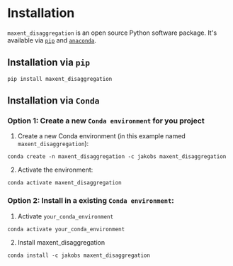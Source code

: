 # Installation

`maxent_disaggregation` is an open source Python software package. It's available via [`pip`](https://pypi.org/project/pip/) and [`anaconda`](https://anaconda.org). 


## Installation via `pip` 
```console
pip install maxent_disaggregation
```

## Installation via `Conda`

### Option 1: Create a new `Conda environment` for you project
1. Create a new Conda environment (in this example named `maxent_disaggregation`):

```console
conda create -n maxent_disaggregation -c jakobs maxent_disaggregation
```

2. Activate the environment:

```console
conda activate maxent_disaggregation
```


### Option 2: Install in a existing `Conda environment`:
1. Activate `your_conda_environment`
```console
conda activate your_conda_environment
```

2. Install maxent_disaggregation
```console
conda install -c jakobs maxent_disaggregation
```